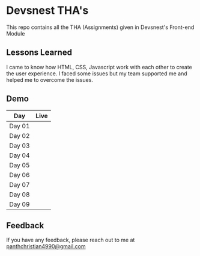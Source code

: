 
# Devsnest THA's

This repo contains all the THA (Assignments) given in Devsnest's Front-end Module


## Lessons Learned

I came to know how HTML, CSS, Javascript work with each other to create the user experience. I faced some issues but my team supported me and helped me to overcome the issues.

  
## Demo

|   Day   |  Live  |
|---------|--------|
|  Day 01 |        |
|  Day 02 |        |
|  Day 03 |        |
|  Day 04 |        |
|  Day 05 |        |
|  Day 06 |        |
|  Day 07 |        |
|  Day 08 |        |
|  Day 09 |        |

  
## Feedback

If you have any feedback, please reach out to me at panthchristian4990@gmail.com

  